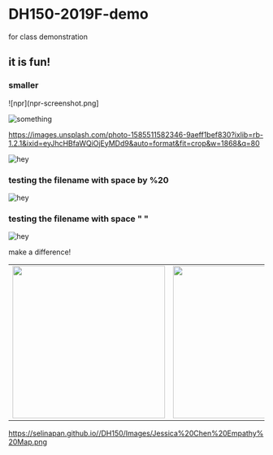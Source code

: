 # DH150-2019F-demo
for class demonstration


## it is fun!

### smaller

![npr](npr-screenshot.png]

![something](https://images.unsplash.com/photo-1585511582346-9aeff1bef830?ixlib=rb-1.2.1&ixid=eyJhcHBfaWQiOjEyMDd9&auto=format&fit=crop&w=1868&q=80)

https://images.unsplash.com/photo-1585511582346-9aeff1bef830?ixlib=rb-1.2.1&ixid=eyJhcHBfaWQiOjEyMDd9&auto=format&fit=crop&w=1868&q=80

![hey](https://ux-ui-design-lab.github.io/DH150-2019F-demo/screenshot.png)

### testing the filename with space by %20
![hey](https://ux-ui-design-lab.github.io/DH150-2019F-demo/screenshot%2520SPACE.png)

### testing the filename with space " "
![hey](https://ux-ui-design-lab.github.io/DH150-2019F-demo/screenshot%20SPACE.png)

make a difference!

<table>
  <tr>
    <td> <img src="https://selinapan.github.io//DH150/Images/Jessica%20Chen%20Persona.png" height="300px"> </td>
     <td> <img src="https://selinapan.github.io//DH150/Images/Jessica%20Chen%20Empathy%20Map.png" height="300px"> </td>
  </tr>
</table>


https://selinapan.github.io//DH150/Images/Jessica%20Chen%20Empathy%20Map.png
